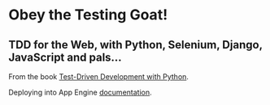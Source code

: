 # Obey the Testing Goat!

## TDD for the Web, with Python, Selenium, Django, JavaScript and pals...

From the book [Test-Driven Development with Python][1].

Deploying into App Engine [documentation][2].

[1]: http://www.obeythetestinggoat.com/pages/book.html#toc

[2]: https://cloud.google.com/python/django/appengine?hl=es-419